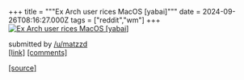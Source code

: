 +++
title = """Ex Arch user rices MacOS [yabai]"""
date = 2024-09-26T08:16:27.000Z
tags = ["reddit","wm"]
+++
[![Ex Arch user rices MacOS [yabai]](https://b.thumbs.redditmedia.com/HvTUWjMiRZg6qMKQGPoSQGEdNgM__-i2Esags8s2yyA.jpg "Ex Arch user rices MacOS [yabai]")](https://www.reddit.com/r/unixporn/comments/1fpr7th/ex_arch_user_rices_macos_yabai/)

submitted by [/u/matzzd](https://www.reddit.com/user/matzzd)  
[\[link\]](https://www.reddit.com/gallery/1fpr7th) [\[comments\]](https://www.reddit.com/r/unixporn/comments/1fpr7th/ex_arch_user_rices_macos_yabai/)

[[source]](https://www.reddit.com/r/unixporn/comments/1fpr7th/ex_arch_user_rices_macos_yabai/)
